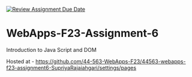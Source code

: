 [![Review Assignment Due Date](https://classroom.github.com/assets/deadline-readme-button-24ddc0f5d75046c5622901739e7c5dd533143b0c8e959d652212380cedb1ea36.svg)](https://classroom.github.com/a/b9NC0g7h)
# WebApps-F23-Assignment-6
Introduction to Java Script and DOM

Hosted at - https://github.com/44-563-WebApps-F23/44563-webapps-f23-assignment6-SupriyaRajaiahgari/settings/pages
